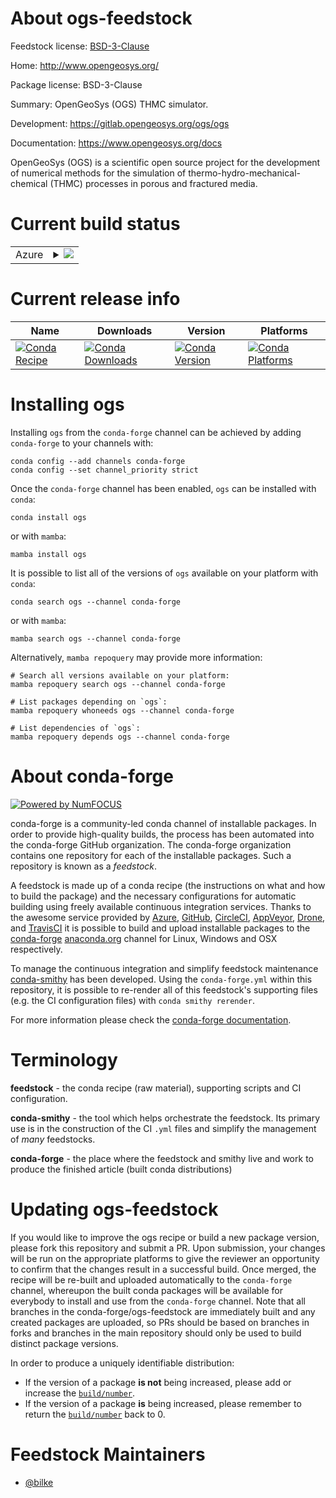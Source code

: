About ogs-feedstock
===================

Feedstock license: [BSD-3-Clause](https://github.com/conda-forge/ogs-feedstock/blob/main/LICENSE.txt)

Home: http://www.opengeosys.org/

Package license: BSD-3-Clause

Summary: OpenGeoSys (OGS) THMC simulator.

Development: https://gitlab.opengeosys.org/ogs/ogs

Documentation: https://www.opengeosys.org/docs

OpenGeoSys (OGS) is a scientific open source project for the development
of numerical methods for the simulation of thermo-hydro-mechanical-
chemical (THMC) processes in porous and fractured media.


Current build status
====================


<table>
    
  <tr>
    <td>Azure</td>
    <td>
      <details>
        <summary>
          <a href="https://dev.azure.com/conda-forge/feedstock-builds/_build/latest?definitionId=23746&branchName=main">
            <img src="https://dev.azure.com/conda-forge/feedstock-builds/_apis/build/status/ogs-feedstock?branchName=main">
          </a>
        </summary>
        <table>
          <thead><tr><th>Variant</th><th>Status</th></tr></thead>
          <tbody><tr>
              <td>linux_64_python3.10.____cpython</td>
              <td>
                <a href="https://dev.azure.com/conda-forge/feedstock-builds/_build/latest?definitionId=23746&branchName=main">
                  <img src="https://dev.azure.com/conda-forge/feedstock-builds/_apis/build/status/ogs-feedstock?branchName=main&jobName=linux&configuration=linux%20linux_64_python3.10.____cpython" alt="variant">
                </a>
              </td>
            </tr><tr>
              <td>linux_64_python3.11.____cpython</td>
              <td>
                <a href="https://dev.azure.com/conda-forge/feedstock-builds/_build/latest?definitionId=23746&branchName=main">
                  <img src="https://dev.azure.com/conda-forge/feedstock-builds/_apis/build/status/ogs-feedstock?branchName=main&jobName=linux&configuration=linux%20linux_64_python3.11.____cpython" alt="variant">
                </a>
              </td>
            </tr><tr>
              <td>linux_64_python3.12.____cpython</td>
              <td>
                <a href="https://dev.azure.com/conda-forge/feedstock-builds/_build/latest?definitionId=23746&branchName=main">
                  <img src="https://dev.azure.com/conda-forge/feedstock-builds/_apis/build/status/ogs-feedstock?branchName=main&jobName=linux&configuration=linux%20linux_64_python3.12.____cpython" alt="variant">
                </a>
              </td>
            </tr><tr>
              <td>linux_64_python3.13.____cp313</td>
              <td>
                <a href="https://dev.azure.com/conda-forge/feedstock-builds/_build/latest?definitionId=23746&branchName=main">
                  <img src="https://dev.azure.com/conda-forge/feedstock-builds/_apis/build/status/ogs-feedstock?branchName=main&jobName=linux&configuration=linux%20linux_64_python3.13.____cp313" alt="variant">
                </a>
              </td>
            </tr><tr>
              <td>linux_64_python3.9.____cpython</td>
              <td>
                <a href="https://dev.azure.com/conda-forge/feedstock-builds/_build/latest?definitionId=23746&branchName=main">
                  <img src="https://dev.azure.com/conda-forge/feedstock-builds/_apis/build/status/ogs-feedstock?branchName=main&jobName=linux&configuration=linux%20linux_64_python3.9.____cpython" alt="variant">
                </a>
              </td>
            </tr><tr>
              <td>osx_64_python3.10.____cpython</td>
              <td>
                <a href="https://dev.azure.com/conda-forge/feedstock-builds/_build/latest?definitionId=23746&branchName=main">
                  <img src="https://dev.azure.com/conda-forge/feedstock-builds/_apis/build/status/ogs-feedstock?branchName=main&jobName=osx&configuration=osx%20osx_64_python3.10.____cpython" alt="variant">
                </a>
              </td>
            </tr><tr>
              <td>osx_64_python3.11.____cpython</td>
              <td>
                <a href="https://dev.azure.com/conda-forge/feedstock-builds/_build/latest?definitionId=23746&branchName=main">
                  <img src="https://dev.azure.com/conda-forge/feedstock-builds/_apis/build/status/ogs-feedstock?branchName=main&jobName=osx&configuration=osx%20osx_64_python3.11.____cpython" alt="variant">
                </a>
              </td>
            </tr><tr>
              <td>osx_64_python3.12.____cpython</td>
              <td>
                <a href="https://dev.azure.com/conda-forge/feedstock-builds/_build/latest?definitionId=23746&branchName=main">
                  <img src="https://dev.azure.com/conda-forge/feedstock-builds/_apis/build/status/ogs-feedstock?branchName=main&jobName=osx&configuration=osx%20osx_64_python3.12.____cpython" alt="variant">
                </a>
              </td>
            </tr><tr>
              <td>osx_64_python3.13.____cp313</td>
              <td>
                <a href="https://dev.azure.com/conda-forge/feedstock-builds/_build/latest?definitionId=23746&branchName=main">
                  <img src="https://dev.azure.com/conda-forge/feedstock-builds/_apis/build/status/ogs-feedstock?branchName=main&jobName=osx&configuration=osx%20osx_64_python3.13.____cp313" alt="variant">
                </a>
              </td>
            </tr><tr>
              <td>osx_64_python3.9.____cpython</td>
              <td>
                <a href="https://dev.azure.com/conda-forge/feedstock-builds/_build/latest?definitionId=23746&branchName=main">
                  <img src="https://dev.azure.com/conda-forge/feedstock-builds/_apis/build/status/ogs-feedstock?branchName=main&jobName=osx&configuration=osx%20osx_64_python3.9.____cpython" alt="variant">
                </a>
              </td>
            </tr>
          </tbody>
        </table>
      </details>
    </td>
  </tr>
</table>

Current release info
====================

| Name | Downloads | Version | Platforms |
| --- | --- | --- | --- |
| [![Conda Recipe](https://img.shields.io/badge/recipe-ogs-green.svg)](https://anaconda.org/conda-forge/ogs) | [![Conda Downloads](https://img.shields.io/conda/dn/conda-forge/ogs.svg)](https://anaconda.org/conda-forge/ogs) | [![Conda Version](https://img.shields.io/conda/vn/conda-forge/ogs.svg)](https://anaconda.org/conda-forge/ogs) | [![Conda Platforms](https://img.shields.io/conda/pn/conda-forge/ogs.svg)](https://anaconda.org/conda-forge/ogs) |

Installing ogs
==============

Installing `ogs` from the `conda-forge` channel can be achieved by adding `conda-forge` to your channels with:

```
conda config --add channels conda-forge
conda config --set channel_priority strict
```

Once the `conda-forge` channel has been enabled, `ogs` can be installed with `conda`:

```
conda install ogs
```

or with `mamba`:

```
mamba install ogs
```

It is possible to list all of the versions of `ogs` available on your platform with `conda`:

```
conda search ogs --channel conda-forge
```

or with `mamba`:

```
mamba search ogs --channel conda-forge
```

Alternatively, `mamba repoquery` may provide more information:

```
# Search all versions available on your platform:
mamba repoquery search ogs --channel conda-forge

# List packages depending on `ogs`:
mamba repoquery whoneeds ogs --channel conda-forge

# List dependencies of `ogs`:
mamba repoquery depends ogs --channel conda-forge
```


About conda-forge
=================

[![Powered by
NumFOCUS](https://img.shields.io/badge/powered%20by-NumFOCUS-orange.svg?style=flat&colorA=E1523D&colorB=007D8A)](https://numfocus.org)

conda-forge is a community-led conda channel of installable packages.
In order to provide high-quality builds, the process has been automated into the
conda-forge GitHub organization. The conda-forge organization contains one repository
for each of the installable packages. Such a repository is known as a *feedstock*.

A feedstock is made up of a conda recipe (the instructions on what and how to build
the package) and the necessary configurations for automatic building using freely
available continuous integration services. Thanks to the awesome service provided by
[Azure](https://azure.microsoft.com/en-us/services/devops/), [GitHub](https://github.com/),
[CircleCI](https://circleci.com/), [AppVeyor](https://www.appveyor.com/),
[Drone](https://cloud.drone.io/welcome), and [TravisCI](https://travis-ci.com/)
it is possible to build and upload installable packages to the
[conda-forge](https://anaconda.org/conda-forge) [anaconda.org](https://anaconda.org/)
channel for Linux, Windows and OSX respectively.

To manage the continuous integration and simplify feedstock maintenance
[conda-smithy](https://github.com/conda-forge/conda-smithy) has been developed.
Using the ``conda-forge.yml`` within this repository, it is possible to re-render all of
this feedstock's supporting files (e.g. the CI configuration files) with ``conda smithy rerender``.

For more information please check the [conda-forge documentation](https://conda-forge.org/docs/).

Terminology
===========

**feedstock** - the conda recipe (raw material), supporting scripts and CI configuration.

**conda-smithy** - the tool which helps orchestrate the feedstock.
                   Its primary use is in the construction of the CI ``.yml`` files
                   and simplify the management of *many* feedstocks.

**conda-forge** - the place where the feedstock and smithy live and work to
                  produce the finished article (built conda distributions)


Updating ogs-feedstock
======================

If you would like to improve the ogs recipe or build a new
package version, please fork this repository and submit a PR. Upon submission,
your changes will be run on the appropriate platforms to give the reviewer an
opportunity to confirm that the changes result in a successful build. Once
merged, the recipe will be re-built and uploaded automatically to the
`conda-forge` channel, whereupon the built conda packages will be available for
everybody to install and use from the `conda-forge` channel.
Note that all branches in the conda-forge/ogs-feedstock are
immediately built and any created packages are uploaded, so PRs should be based
on branches in forks and branches in the main repository should only be used to
build distinct package versions.

In order to produce a uniquely identifiable distribution:
 * If the version of a package **is not** being increased, please add or increase
   the [``build/number``](https://docs.conda.io/projects/conda-build/en/latest/resources/define-metadata.html#build-number-and-string).
 * If the version of a package **is** being increased, please remember to return
   the [``build/number``](https://docs.conda.io/projects/conda-build/en/latest/resources/define-metadata.html#build-number-and-string)
   back to 0.

Feedstock Maintainers
=====================

* [@bilke](https://github.com/bilke/)


